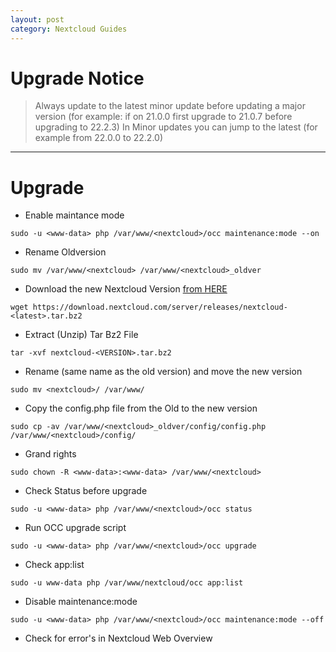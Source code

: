 ```yaml
---
layout: post
category: Nextcloud Guides
---
```


# Upgrade Notice
> Always update to the latest minor update before updating a major version (for example: if on 21.0.0 first upgrade to 21.0.7 before upgrading to 22.2.3)
> In Minor updates you can jump to the latest (for example from 22.0.0 to 22.2.0)

---

# Upgrade 
- Enable maintance mode
```
sudo -u <www-data> php /var/www/<nextcloud>/occ maintenance:mode --on
```
- Rename Oldversion
```
sudo mv /var/www/<nextcloud> /var/www/<nextcloud>_oldver
```
- Download the new Nextcloud Version [from HERE](https://nextcloud.com/changelog/)
```
wget https://download.nextcloud.com/server/releases/nextcloud-<latest>.tar.bz2
```
- Extract (Unzip) Tar Bz2 File
```
tar -xvf nextcloud-<VERSION>.tar.bz2
```
- Rename (same name as the old version) and move the new version
```
sudo mv <nextcloud>/ /var/www/
```
- Copy the config.php file from the Old to the new version
```
sudo cp -av /var/www/<nextcloud>_oldver/config/config.php /var/www/<nextcloud>/config/
```
- Grand rights
```
sudo chown -R <www-data>:<www-data> /var/www/<nextcloud>
```
- Check Status before upgrade
```
sudo -u <www-data> php /var/www/<nextcloud>/occ status
```
- Run OCC upgrade script
```
sudo -u <www-data> php /var/www/<nextcloud>/occ upgrade
```
- Check app:list
```
sudo -u www-data php /var/www/nextcloud/occ app:list
```
- Disable maintenance:mode
```
sudo -u <www-data> php /var/www/<nextcloud>/occ maintenance:mode --off
```
- Check for error's in Nextcloud Web Overview

